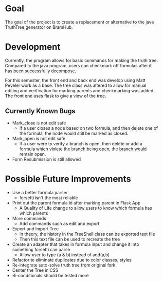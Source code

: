 # Goal
The goal of the project is to create a replacement or alternative to the
java TruthTree generator on BramHub.

# Development
Currently, the program allows for basic commands for making the truth tree.
Compared to the java program, users can checkmark off formulas after it has been successfully decompose.  
  
For this semester, the front end and back end was develop using Matt Peveler work as a base. The tree class was altered to allow for manual editing and verification for marking parents and checkmarking was added. The front end uses flask to give a view of the tree.

## Currently Known Bugs
* Mark_close is not edit safe
    * If a user closes a node based on two formula, and then delete one of the
    formula, the node would still be marked as closed.
* Mark_open is not edit safe
    * If a user were to verify a branch is open, then delete or add a formula
    which violate the branch being open, the branch would remain open.
* Form Resubmission is still allowed

# Possible Future Improvements
* Use a better formula parser
    * forsetti isn't the most reliable
* Print out the parent formula id after marking parent in Flask App
    * A Quality of Life change to allow users to know which formula has which parents
* More commands
    * Add commands such as edit and export
* Export and Import  Tree
    * In theory, the history in the TreeShell class can be exported text file
    * Then this text file can be used to recreate the tree
* Create an adapter that takes in formula input and change it into something forsetti can parse
    * Allow user to type (a & b) instead of and(a,b)
* Refactor to eliminate duplicates due to color classes, styles
* Re-integrate auto-solve truth tree from original fork
* Center the Tree in CSS
* Bi-conditionals should be tested more

    
